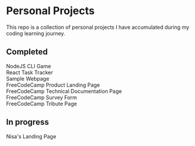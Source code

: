 # Personal Projects

This repo is a collection of personal projects I have accumulated during my coding learning journey.

## Completed
NodeJS CLI Game  
React Task Tracker  
Sample Webpage  
FreeCodeCamp Product Landing Page  
FreeCodeCamp Technical Documentation Page  
FreeCodeCamp Survey Form  
FreeCodeCamp Tribute Page

## In progress
Nisa's Landing Page

